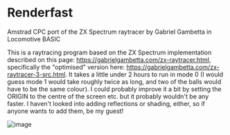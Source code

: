# Renderfast
Amstrad CPC port of the ZX Spectrum raytracer by Gabriel Gambetta in Locomotive BASIC

This is a raytracing program based on the ZX Spectrum implementation described on this page: https://gabrielgambetta.com/zx-raytracer.html, specifically the "optimised" version here: https://gabrielgambetta.com/zx-raytracer-3-src.html. It takes a little under 2 hours to run in mode 0 (I would guess mode 1 would take roughly twice as long, and two of the balls would have to be the same colour). I could probably improve it a bit by setting the ORIGIN to the centre of the screen etc. but it probably wouldn't be any faster. I haven't looked into adding reflections or shading, either, so if anyone wants to add them, be my guest!

![image](https://github.com/UncleSlacky/Renderfast/assets/165567432/3e3fd943-aad3-462d-9697-ced30180e2fe)
